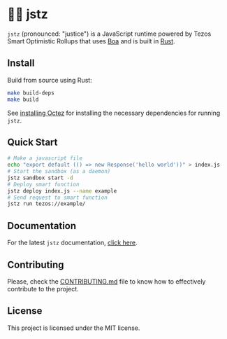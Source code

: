 # 👨‍⚖️ jstz

`jstz` (pronounced: "justice") is a JavaScript runtime powered by Tezos Smart Optimistic Rollups that uses [Boa](https://boajs.dev/) and is built in [Rust](https://www.rust-lang.org/).

## Install

Build from source using Rust:

```sh
make build-deps
make build
```

See [installing Octez](/CONTRIBUTING.md#installing-octez-🐙) for installing the necessary dependencies for running `jstz`.

## Quick Start

```sh
# Make a javascript file
echo "export default (() => new Response('hello world'))" > index.js
# Start the sandbox (as a daemon)
jstz sandbox start -d
# Deploy smart function
jstz deploy index.js --name example
# Send request to smart function
jstz run tezos://example/
```

## Documentation

For the latest `jstz` documentation, [click here](jstz-dev.github.io/jstz/).

## Contributing

Please, check the [CONTRIBUTING.md](/CONTRIBUTING.md) file to know how to effectively contribute
to the project.

## License

This project is licensed under the MIT license.
